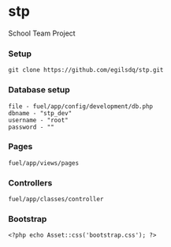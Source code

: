 # stp
School Team Project
### Setup
```
git clone https://github.com/egilsdq/stp.git
```
### Database setup
```
file - fuel/app/config/development/db.php
dbname - "stp_dev"
username - "root"
password - ""
```

### Pages
```
fuel/app/views/pages
```

### Controllers
```
fuel/app/classes/controller
```

### Bootstrap
```
<?php echo Asset::css('bootstrap.css'); ?>
```